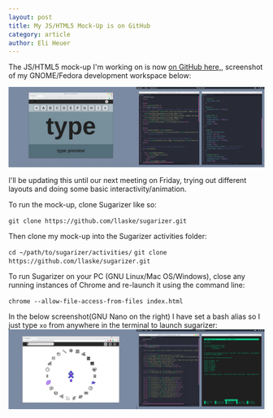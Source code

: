 ```yaml
---
layout: post
title: My JS/HTML5 Mock-Up is on GitHub
category: article
author: Eli Heuer
---
```


The JS/HTML5 mock-up I'm working on is now [on GitHub here,](https://github.com/eliheuer/EditFontsMockUpJS.activity), screenshot of my GNOME/Fedora development workspace below:

![Eli's JS Mockup WIP 001](files/img/elis_js_mockup_wip_001.png)

I'll be updating this until our next meeting on Friday, trying out different layouts and doing some basic interactivity/animation.

To run the mock-up, clone Sugarizer like so:

`git clone https://github.com/llaske/sugarizer.git`

Then clone my mock-up into the Sugarizer activities folder:

`cd ~/path/to/sugarizer/activities/`
`git clone https://github.com/llaske/sugarizer.git`

To run Sugarizer on your PC (GNU Linux/Mac OS/Windows), close any running instances of Chrome and re-launch it using the command line:

`chrome --allow-file-access-from-files index.html`

In the below screenshot(GNU Nano on the right) I have set a bash alias so I just type `xo` from anywhere in the terminal to launch sugarizer:
![Eli's bashrc setup](files/img/elis_sugarizer_setup.png)
